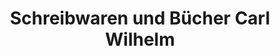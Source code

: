 ---
title: "Schreibwaren und Bücher Carl Wilhelm"
url: /oettingen-i-bay/schreibwaren-und-buecher-carl-wilhelm/
shop: Schreibwaren
---